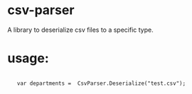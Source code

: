 # csv-parser
A library to deserialize csv files to a specific type.

# usage:
<code>
   var departments =  CsvParser.Deserialize<department>("test.csv");
</code>
